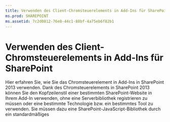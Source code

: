 ```yaml
---
title: Verwenden des Client-Chromsteuerelements in Add-Ins für SharePoint
ms.prod: SHAREPOINT
ms.assetid: 7c2d0812-76e8-44c1-88bf-4a75eb6f82b1
---
```



# Verwenden des Client-Chromsteuerelements in Add-Ins für SharePoint
Hier erfahren Sie, wie Sie das Chromsteuerelement in Add-Ins in SharePoint 2013 verwenden.
Dank des Chromsteuerelements in SharePoint 2013 können Sie den Kopfzeilenstil einer bestimmten SharePoint-Website in Ihrem Add-In verwenden, ohne eine Serverbibliothek registrieren zu müssen oder eine bestimmte Technologie bzw. ein bestimmtes Tool zu verwenden. Sie müssen dazu eine SharePoint-JavaScript-Bibliothek durch ein standardmäßiges <script>-Tag registrieren. Sie können einen Platzhalter bereitstellen, indem Sie ein HTML- **div**-Element verwenden und das Steuerelement mit den verfügbaren Optionen weiter anpassen. Das Steuerelement erhält sein Aussehen durch die angegebene SharePoint-Website.





## Voraussetzungen für die Verwendung der Beispiele in diesem Artikel
<a name="SP15Usechromecontrol_Prereq"> </a>

Um die Schritte in diesem Beispiel auszuführen, benötigen Sie Folgendes:




- Visual Studio 2015


- Eine SharePoint 2013 Entwicklungsumgebung (Add-In-Isolierung für lokale Szenarien erforderlich)


Anleitungen zum Einrichten einer Entwicklungsumgebung, die Ihren Anforderungen entspricht, finden Sie unter  [Erste Schritte beim Erstellen von Apps für Office und SharePoint](http://msdn.microsoft.com/library/187f8c8c-1b15-471c-80b5-69a40e67deea%28Office.15%29.aspx).




### Kernkonzepte, die vor der Verwendung des Chromsteuerelements bekannt sein müssen

Die folgende Tabelle enthält eine Liste von Artikeln, die das Verständnis der Konzepte erleichtern, die in einem Szenario mit dem Chromsteuerelement relevant sind.




**Tabelle 1. Kernkonzepte der Verwendung des Chromsteuerelements**


|**Titel des Artikels**|**Beschreibung**|
|:-----|:-----|
| [SharePoint-Add-Ins](sharepoint-add-ins.md) <br/> |Hier finden Sie Informationen über das neue Add-In-Modell in SharePoint 2013, das es Ihnen ermöglicht, Add-Ins als kompakte, einfach zu verwendende Lösungen für Endbenutzer zu erstellen.  <br/> |
| [UX-Design für SharePoint-Add-Ins](ux-design-for-sharepoint-add-ins.md) <br/> |Erfahren Sie mehr über UX-Optionen (User eXperience, Benutzerumgebung) und Alternativen beim Erstellen von SharePoint-Add-Ins.  <br/> |
| [Hostwebsites, Add-In-Websites und SharePoint-Komponenten in SharePoint 2013](host-webs-add-in-webs-and-sharepoint-components-in-sharepoint-2013.md) <br/> |Lernen Sie den Unterschied zwischen Hostwebs und App-Webs kennen. Erfahren Sie, welche SharePoint 2013-Komponenten in eine SharePoint-Add-In eingeschlossen werden können, welche Komponenten im Hostweb und welche im App-Web bereitgestellt werden und wie das App-Web in einer isolierten Domäne bereitgestellt wird.  <br/> |
 

## Codebeispiel: Verwenden des Chromsteuerelements in einem in der Cloud gehosteten Add-In
<a name="SP15Usechromecontrol_Codeexample"> </a>

Ein in der Cloud gehostetes Add-In enthält mindestens eine Remotekomponente. Weitere Informationen finden Sie unter  [Auswählen von Mustern für die Entwicklung und das Hosting Ihres Add-Ins für SharePoint](choose-patterns-for-developing-and-hosting-your-sharepoint-add-in.md). Um das Chromsteuerelement in einem in der Cloud gehosteten Add-In zu verwenden, führen Sie folgende Schritte aus:




1. Erstellen Sie die Projekte für die SharePoint-Add-In und die Remotewebsite.


2. Senden Sie Standardkonfigurationsinformationen in der Abfragezeichenfolge.


3. Fügen Sie dem Webprojekt eine Webseite hinzu.


In Abbildung 1 ist eine Remotewebseite mit dem Chromsteuerelement dargestellt.




**Abbildung 1. Remotewebseite mit dem Chromsteuerelement**








![Eine Remotewebseite mit dem Chromsteuerelement](images/ChromeControl_result.png)




### So erstellen Sie die Projekte für die SharePoint-Add-In und die Remotewebsite


1. Öffnen Sie Visual Studio 2015 als Administrator. (Klicken Sie dazu im Menü **Start** mit der rechten Maustaste auf das Symbol für Visual Studio 2015, und wählen Sie **Als Administrator ausführen** aus.)


2. Erstellen Sie ein neues Projekt unter Verwendung der Vorlage **SharePoint-Add-In**.

    Abbildung 2 zeigt den Speicherort der Vorlage **SharePoint-Add-In** in Visual Studio 2015 unter **Vorlagen**, **Visual C#**, **Office/SharePoint**, **Office-Add-Ins**.


   **Abbildung 2. Visual Studio-Vorlage für SharePoint-Add-Ins**



![Speicherort der Vorlage "App für SharePoint 2013 Visual Studio"](images/AppForSharePointVSTemplate.PNG)





3. Geben Sie die URL der SharePoint-Website an, die Sie für das Debugging verwenden möchten.


4. Wählen Sie **Vom Internetanbieter gehostet** als Option zum Hosten Ihres Add-Ins aus. Ein Beispiel für von SharePoint gehosteten Code finden Sie unter [SharePoint-Add-in-JSOM-BasicDataOperations](https://github.com/OfficeDev/SharePoint-Add-in-JSOM-BasicDataOperations).

    Nachdem der Assistent beendet wurde, sollte der **Projektmappen-Explorer** eine Struktur ähnlich wie in Abbildung 3 zeigen.


   **Abbildung 3: "Add-In für SharePoint"-Projekte im Projektmappen-Explorer**



![App für SharePoint-Projekte im Projektmappen-Explorer](images/AppVSTemplateSolutionExplorer.jpg)






### So senden Sie Standardkonfigurationsoptionen in der Abfragezeichenfolge


1. Öffnen Sie die Datei **Appmanifest.xml** im Manifest-Editor.


2. Fügen Sie der Abfragezeichenfolge das **{StandardTokens}**-Token und einen zusätzlichen  _SPHostTitle_-Parameter hinzu. Abbildung 4 zeigt den Manifest-Editor mit den konfigurierten Abfragezeichenfolgen-Parametern.

   **Abbildung 4. Manifest-Editor mit Abfragezeichenfolgen-Parametern für das Chromsteuerelement**



![Manifest-Editor mit Abfragezeichenfolge-Parametern](images/ChromeControl_manifest.PNG)


    Das Chromsteuerelement übernimmt automatisch die folgenden Werte aus der Abfragezeichenfolge:

  - **SPHostUrl**


  - **SPHostTitle**


  - **SPAppWebUrl**


  - **SPLanguage**



    **{StandardTokens}** include **SPHostUrl** und **SPAppWebUrl**.



### So fügen Sie dem Webprojekt eine Seite hinzu, in der das Chromsteuerelement verwendet wird


1. Klicken Sie mit der rechten Maustaste auf das Webprojekt, und fügen Sie ein neues Web Form hinzu.


2. Kopieren Sie das folgende Markup, und fügen Sie es in die ASPX-Seite ein. Das Markup führt folgende Aufgaben aus:

  - Laden der AJAX-Bibliothek aus dem Microsoft CDN (Content Delivery Network).


  - Laden der jQuery-Bibliothek aus dem Microsoft CDN.


  - Laden der Datei **SP.UI.Controls.js** mit der jQuery-Funktion **getScript**.


  - Definieren einer Rückruffunktion für das **onCssLoaded**-Ereignis.


  - Vorbereiten der Optionen für das Chromsteuerelement.


  - Initialisieren des Chromsteuerelements.



  ```HTML

<!DOCTYPE html>
<html xmlns="http://www.w3.org/1999/xhtml">
<head>
    <title>Chrome control host page</title>
    <script 
        src="//ajax.aspnetcdn.com/ajax/4.0/1/MicrosoftAjax.js" 
        type="text/javascript">
    </script>
    <script 
        type="text/javascript" 
        src="//ajax.aspnetcdn.com/ajax/jQuery/jquery-1.7.2.min.js">
    </script>
    <script 
        type="text/javascript"
        src="ChromeLoader.js">
    </script>
<script type="text/javascript">
"use strict";

var hostweburl;

//load the SharePoint resources
$(document).ready(function () {
    //Get the URI decoded URL.
    hostweburl =
        decodeURIComponent(
            getQueryStringParameter("SPHostUrl")
    );

    // The SharePoint js files URL are in the form:
    // web_url/_layouts/15/resource
    var scriptbase = hostweburl + "/_layouts/15/";

    // Load the js file and continue to the 
    //   success handler
    $.getScript(scriptbase + "SP.UI.Controls.js", renderChrome)
});

// Callback for the onCssLoaded event defined
//  in the options object of the chrome control
function chromeLoaded() {
    // When the page has loaded the required
    //  resources for the chrome control,
    //  display the page body.
    $("body").show();
}

//Function to prepare the options and render the control
function renderChrome() {
    // The Help, Account and Contact pages receive the 
    //   same query string parameters as the main page
    var options = {
        "appIconUrl": "siteicon.png",
        "appTitle": "Chrome control add-in",
        "appHelpPageUrl": "Help.html?"
            + document.URL.split("?")[1],
        // The onCssLoaded event allows you to 
        //  specify a callback to execute when the
        //  chrome resources have been loaded.
        "onCssLoaded": "chromeLoaded()",
        "settingsLinks": [
            {
                "linkUrl": "Account.html?"
                    + document.URL.split("?")[1],
                "displayName": "Account settings"
            },
            {
                "linkUrl": "Contact.html?"
                    + document.URL.split("?")[1],
                "displayName": "Contact us"
            }
        ]
    };

    var nav = new SP.UI.Controls.Navigation(
                            "chrome_ctrl_placeholder",
                            options
                        );
    nav.setVisible(true);
}

// Function to retrieve a query string value.
// For production purposes you may want to use
//  a library to handle the query string.
function getQueryStringParameter(paramToRetrieve) {
    var params =
        document.URL.split("?")[1].split("&amp;");
    var strParams = "";
    for (var i = 0; i < params.length; i = i + 1) {
        var singleParam = params[i].split("=");
        if (singleParam[0] == paramToRetrieve)
            return singleParam[1];
    }
}
</script>
</head>

<!-- The body is initally hidden. 
     The onCssLoaded callback allows you to 
     display the content after the required
     resources for the chrome control have
     been loaded.  -->
<body style="display: none">

    <!-- Chrome control placeholder -->
    <div id="chrome_ctrl_placeholder"></div>

    <!-- The chrome control also makes the SharePoint
          Website stylesheet available to your page -->
    <h1 class="ms-accentText">Main content</h1>
    <h2 class="ms-accentText">The chrome control</h2>
    <div id="MainContent">
        This is the page's main content. 
        You can use the links in the header to go to the help, 
        account or contact pages.
    </div>
</body>
</html>
  ```

3. Sie können das Chromsteuerelement auch in deklarativem Code verwenden. Im folgenden Codebeispiel wird das Chromsteuerelement im HTML-Markup deklariert, ohne dass JavaScript-Code zum Konfigurieren und Initialisieren des Steuerelements verwendet wird. Das nachstehende Markup führt die folgenden Aufgaben aus:

  - Bereitstellen eines Platzhalters für die JavaScript-Datei **SP.UI.Controls.js**.


  - Dynamisches Laden der Datei **SP.UI.Controls.js**


  - Bereitstellen eines Platzhalters für das Chromsteuerelement und Angeben der Optionen inline im HTML-Markup.



  ```HTML

<!DOCTYPE html>
<html xmlns="http://www.w3.org/1999/xhtml">
<head>
    <title>Chrome control host page</title>
    <script 
        src="http://ajax.aspnetcdn.com/ajax/4.0/1/MicrosoftAjax.js" 
        type="text/javascript">
    </script>
    <script 
        type="text/javascript" 
        src="http://ajax.aspnetcdn.com/ajax/jQuery/jquery-1.7.2.min.js">
    </script>
    <script type="text/javascript">
    var hostweburl;

    // Load the SharePoint resources.
    $(document).ready(function () {

        // Get the URI decoded add-in web URL.
        hostweburl =
            decodeURIComponent(
                getQueryStringParameter("SPHostUrl")
        );

        // The SharePoint js files URL are in the form:
        // web_url/_layouts/15/resource.js
        var scriptbase = hostweburl + "/_layouts/15/";

        // Load the js file and continue to the 
        // success handler.
        $.getScript(scriptbase + "SP.UI.Controls.js")
    });

    // Function to retrieve a query string value.
    // For production purposes you may want to use
    // a library to handle the query string.
    function getQueryStringParameter(paramToRetrieve) {
        var params =
            document.URL.split("?")[1].split("&amp;");
        var strParams = "";
        for (var i = 0; i < params.length; i = i + 1) {
            var singleParam = params[i].split("=");
            if (singleParam[0] == paramToRetrieve)
                return singleParam[1];
        }
    }
    </script>
</head>
<body>

    <!-- Chrome control placeholder 
           Options are declared inline.  -->
    <div 
        id="chrome_ctrl_container"
        data-ms-control="SP.UI.Controls.Navigation"
        data-ms-options=
            '{
                "appHelpPageUrl" : "Help.html",
                "appIconUrl" : "siteIcon.png",
                "appTitle" : "Chrome control add-in",
                "settingsLinks" : [
                    {
                        "linkUrl" : "Account.html",
                        "displayName" : "Account settings"
                    },
                    {
                        "linkUrl" : "Contact.html",
                        "displayName" : "Contact us"
                    }
                ]
             }'>
    </div>

    <!-- The chrome control also makes the SharePoint
          Website style sheet available to your page. -->
    <h1 class="ms-accentText">Main content</h1>
    <h2 class="ms-accentText">The chrome control</h2>
    <div id="MainContent">
        This is the page's main content. 
        You can use the links in the header to go to the help, 
        account or contact pages.
    </div>
</body>
</html>
  ```


    Die Bibliothek **SP.UI.Controls.js** rendert das Steuerelement automatisch, wenn sie das **data-ms-control="SP.UI.Controls.Navigation"**-Attribut in einem **div**-Element findet.



### So bearbeiten Sie das StartPage-Element im App-Manifest


1. Doppelklicken Sie im Projektmappen-Explorer auf die Datei **AppManifest.xml**.


2. Wählen Sie im Dropdownmenü **Startseite** die Webseite aus, auf der das Chromsteuerelement verwendet wird.



### So erstellen Sie die Lösung und führen sie aus


1. Stellen Sie sicher, dass das "SharePoint-Add-In"-Projekt als Startprojekt festgelegt ist.


2. Drücken Sie F5.

    > **HINWEIS**
      > Wenn Sie F5 drücken, erstellt Visual Studio die Lösung, stellt die App bereit und öffnet die Berechtigungsseite für die App. 
3. Klicken Sie auf die Schaltfläche **Vertrauen**.


4. Klicken Sie auf das Symbol des Add-Ins **ChromeControlCloudhosted**.


5. Wenn Sie das Chromsteuerelement in Webseiten verwenden, können Sie auch die SharePoint-Website-Formatvorlage verwenden, die in Abbildung 4 dargestellt ist.

   **Abbildung 5. Auf der Seite verwendete SharePoint-Website-Formatvorlage**



![Auf einer Seite verwendetes SharePoint-Website-Stylesheet](images/ChromControl_stylesheet.png)






**Tabelle 2. Problembehandlung für die Projektmappe**


|**Problem**|**Lösung**|
|:-----|:-----|
|Unbehandelte Ausnahme **SP ist undefiniert**. <br/> |Stellen Sie sicher, dass Ihr Browser die Datei **SP.UI.Controls.js**lädt.  <br/> |
|Das Chromsteuerelement wird nicht ordnungsgemäß gerendert.  <br/> |Das Chromsteuerelement unterstützt nur Dokumentmodi von Internet Explorer 8 und höher. Stellen Sie sicher, dass Ihr Browser Ihre Seite im Dokumentmodus von Internet Explorer 8 oder höher rendert.  <br/> |
|Zertifikatfehler  <br/> |Legen Sie die Eigenschaft **SSL-aktiviert** des Webprojekts auf "false" fest. Legen Sie im SharePoint-Add-In-Projekt die Eigenschaft **Webprojekt** aufKein fest, und setzen Sie die Eigenschaft dann wieder auf den Namen des Webprojekts. <br/> |
 

## Nächste Schritte
<a name="SP15Usechromecontrol_Nextsteps"> </a>

In diesem Artikel wird gezeigt, wie Sie das Chromsteuerelement in einem SharePoint-Add-In verwenden. Im nächsten Schritt können Sie sich über UX-Komponenten informieren, die für SharePoint-Add-Ins verfügbar sind. Nähere Einzelheiten finden Sie unter:




-  [Codebeispiel: Verwenden des Chromsteuerelements in einem in der Cloud gehosteten Add-In](http://code.msdn.microsoft.com/SharePoint-2013-Work-with-089ecc6f)


-  [Codebeispiel: Use the chrome control and the cross-domain library (CSOM)](http://code.msdn.microsoft.com/SharePoint-2013-Use-the-97c30a2e)


-  [Codebeispiel: Use the chrome control and the cross-domain library (REST)](http://code.msdn.microsoft.com/SharePoint-2013-Use-the-a759e9f8)


-  [Verwenden des Stylesheets einer SharePoint-Website in Add-Ins für SharePoint](use-a-sharepoint-website-s-style-sheet-in-sharepoint-add-ins.md)


-  [Gewusst wie: Erstellen benutzerdefinierter Aktionen zur Bereitstellung mit Add-Ins für SharePoint](create-custom-actions-to-deploy-with-sharepoint-add-ins.md)


-  [Erstellen von Add-In-Webparts zur Installation mit Ihrem SharePoint-Add-In](create-add-in-parts-to-install-with-your-sharepoint-add-in.md)



## Zusätzliche Ressourcen
<a name="SP15Usechromecontrol_Addresources"> </a>


-  [Einrichten einer lokalen Entwicklungsumgebung für SharePoint-Add-Ins](set-up-an-on-premises-development-environment-for-sharepoint-add-ins.md)


-  [UX-Design für SharePoint-Add-Ins](ux-design-for-sharepoint-add-ins.md)


-  [Designrichtlinien für die Benutzerfreundlichkeit von Add-Ins für SharePoint](sharepoint-add-ins-ux-design-guidelines.md)


-  [Erstellen von UX-Komponenten in SharePoint 2013](create-ux-components-in-sharepoint-2013.md)


-  [Drei Ansätze, um Entwurfsentscheidungen für Add-Ins für SharePoint zu treffen](three-ways-to-think-about-design-options-for-sharepoint-add-ins.md)


-  [Wichtige Aspekte der Architektur und Entwicklungslandschaft von Add-Ins für SharePoint](important-aspects-of-the-sharepoint-add-in-architecture-and-development-landscap.md)



